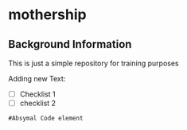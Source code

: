 # mothership
## Background Information

This is just a simple repository for training purposes


Adding new Text:
- [ ] Checklist 1
- [ ] checklist 2

```
#Absymal Code element
```